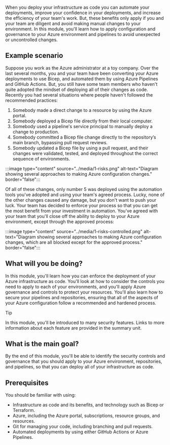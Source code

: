 When you deploy your infrastructure as code you can automate your deployments, improve your confidence in your deployments, and increase the efficiency of your team's work. But, these benefits only apply if you and your team are diligent and avoid making manual changes to your environment. In this module, you'll learn how to apply configuration and governance to your Azure environment and pipelines to avoid unexpected or uncontrolled changes.

## Example scenario

Suppose you work as the Azure administrator at a toy company. Over the last several months, you and your team have been converting your Azure deployments to use Bicep, and automated them by using Azure Pipelines and GitHub Actions. But, you still have some team members who haven't quite adopted the mindset of deploying all of their changes as code. Recently you had several situations where people haven't followed the recommended practices:

1. Somebody made a direct change to a resource by using the Azure portal.
1. Somebody deployed a Bicep file directly from their local computer.
1. Somebody used a pipeline's service principal to manually deploy a change to production.
1. Somebody committed a Bicep file change directly to the repository’s main branch, bypassing pull request reviews.
1. Somebody updated a Bicep file by using a pull request, and their changes were validated, tested, and deployed throughout the correct sequence of environments.

:::image type="content" source="../media/1-risks.png" alt-text="Diagram showing several approaches to making Azure configuration changes." border="false":::

Of all of these changes, only number 5 was deployed using the automation tools you've adopted and using your team's agreed process. Lucky, none of the other changes caused any damage, but you don't want to push your luck. Your team has decided to enforce your process so that you can get the most benefit from your investment in automation. You've agreed with your team that you'll close off the ability to deploy to your Azure environment, except through the approved process:

:::image type="content" source="../media/1-risks-controlled.png" alt-text="Diagram showing several approaches to making Azure configuration changes, which are all blocked except for the approved process." border="false":::

## What will you be doing?

In this module, you'll learn how you can enforce the deployment of your Azure infrastructure as code. You'll look at how to consider the controls you need to apply to each of your environments, and you'll apply Azure governance and controls to protect your resources. You'll also learn how to secure your pipelines and repositories, ensuring that all of the aspects of your Azure configuration follow a recommended and hardened process.

> [!TIP]
> In this module, you'll be introduced to many security features. Links to more information about each feature are provided in the summary unit.

## What is the main goal?

By the end of this module, you'll be able to identify the security controls and governance that you should apply to your Azure environment, repositories, and pipelines, so that you can deploy all of your infrastructure as code.

## Prerequisites

You should be familiar with using:

- Infrastructure as code and its benefits, and technology such as Bicep or Terraform.
- Azure, including the Azure portal, subscriptions, resource groups, and resources.
- Git for managing your code, including branching and pull requests.
- Automated deployments by using either GitHub Actions or Azure Pipelines.
